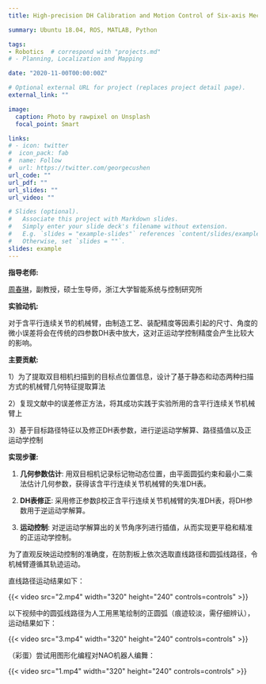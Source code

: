 ```yaml
---
title: High-precision DH Calibration and Motion Control of Six-axis Mechanical Arm

summary: Ubuntu 18.04, ROS, MATLAB, Python

tags:
- Robotics	# correspond with "projects.md"
# - Planning, Localization and Mapping

date: "2020-11-00T00:00:00Z"

# Optional external URL for project (replaces project detail page).
external_link: ""

image:
  caption: Photo by rawpixel on Unsplash
  focal_point: Smart

links:
# - icon: twitter
#  icon_pack: fab
#  name: Follow
#  url: https://twitter.com/georgecushen
url_code: ""
url_pdf: ""
url_slides: ""
url_video: ""

# Slides (optional).
#   Associate this project with Markdown slides.
#   Simply enter your slide deck's filename without extension.
#   E.g. `slides = "example-slides"` references `content/slides/example-slides.md`.
#   Otherwise, set `slides = ""`.
slides: example
---
```


**指导老师:**

[周春琳](https://person.zju.edu.cn/c_zhou)，副教授，硕士生导师，浙江大学智能系统与控制研究所

**实验动机:**

对于含平行连续关节的机械臂，由制造工艺、装配精度等因素引起的尺寸、角度的微小误差将会在传统的四参数DH表中放大，这对正运动学控制精度会产生比较大的影响。

**主要贡献:**

1）为了提取双目相机扫描到的目标点位置信息，设计了基于静态和动态两种扫描方式的机械臂几何特征提取算法

2）复现文献中的误差修正方法，将其成功实践于实验所用的含平行连续关节机械臂上

3）基于目标路径特征以及修正DH表参数，进行逆运动学解算、路径插值以及正运动学控制

**实现步骤:**

1. **几何参数估计**: 用双目相机记录标记物动态位置，由平面圆弧约束和最小二乘法估计几何参数，获得该含平行连续关节机械臂的失准DH表。

2. **DH表修正**: 采用修正参数β校正含平行连续关节机械臂的失准DH表，将DH参数用于逆运动学解算。

3. **运动控制**: 对逆运动学解算出的关节角序列进行插值，从而实现更平稳和精准的正运动学控制。



为了直观反映运动控制的准确度，在防割板上依次选取直线路径和圆弧线路径，令机械臂遵循其轨迹运动。

直线路径运动结果如下：

{{< video src="2.mp4" width="320" height="240" controls=controls" >}}

以下视频中的圆弧线路径为人工用黑笔绘制的正圆弧（痕迹较淡，需仔细辨认），运动结果如下：

{{< video src="3.mp4" width="320" height="240" controls=controls" >}}



（彩蛋）尝试用图形化编程对NAO机器人编舞：

{{< video src="1.mp4" width="320" height="240" controls=controls" >}}